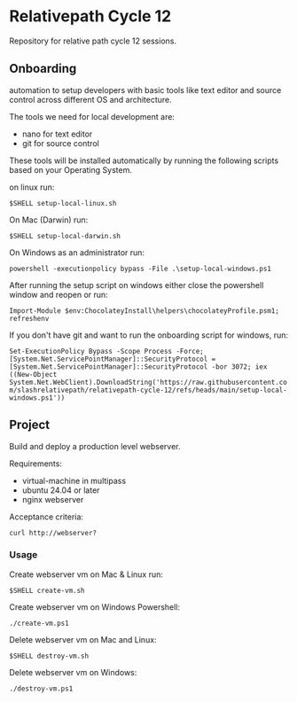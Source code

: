 # Relativepath Cycle 12

Repository for relative path cycle 12 sessions.

## Onboarding

automation to setup developers with basic tools like text editor and source control across different OS and architecture.

The tools we need for local development are:

* nano for text editor
* git for source control

These tools will be installed automatically by running the following scripts based on your Operating System.

on linux run:

`$SHELL setup-local-linux.sh`

On Mac (Darwin) run:

`$SHELL setup-local-darwin.sh`

On Windows as an administrator run:

`powershell -executionpolicy bypass -File .\setup-local-windows.ps1`

After running the setup script on windows either close the powershell window and reopen or run:

`Import-Module $env:ChocolateyInstall\helpers\chocolateyProfile.psm1; refreshenv`

If you don't have git and want to run the onboarding script for windows, run:

`Set-ExecutionPolicy Bypass -Scope Process -Force; [System.Net.ServicePointManager]::SecurityProtocol = [System.Net.ServicePointManager]::SecurityProtocol -bor 3072; iex ((New-Object System.Net.WebClient).DownloadString('https://raw.githubusercontent.com/slashrelativepath/relativepath-cycle-12/refs/heads/main/setup-local-windows.ps1'))`

## Project
Build and deploy a production level webserver.

Requirements:
* virtual-machine in multipass
* ubuntu 24.04 or later
* nginx webserver

Acceptance criteria:

`curl http://webserver?`

### Usage 

Create webserver vm on Mac & Linux run:

`$SHELL create-vm.sh`

Create webserver vm on Windows Powershell:

`./create-vm.ps1`

Delete webserver vm on Mac and Linux:

`$SHELL destroy-vm.sh`

Delete webserver vm on Windows:

`./destroy-vm.ps1`


